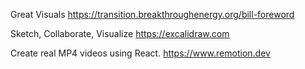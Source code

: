 Great Visuals
https://transition.breakthroughenergy.org/bill-foreword

Sketch, Collaborate, Visualize
https://excalidraw.com

Create real MP4 videos using React.
https://www.remotion.dev
